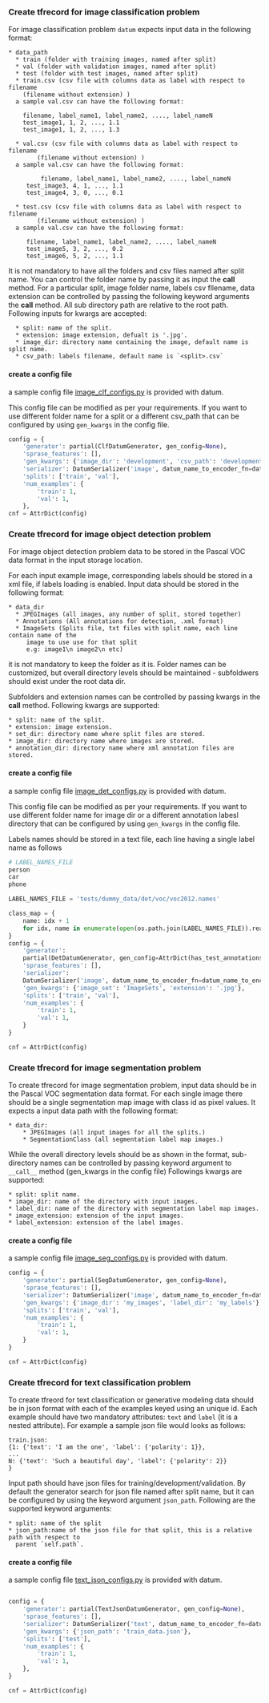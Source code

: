### Create tfrecord for image classification problem

For image classification problem `datum` expects input data in the following format:

    * data_path
      * train (folder with training images, named after split)
      * val (folder with validation images, named after split)
      * test (folder with test images, named after split)
      * train.csv (csv file with columns data as label with respect to filename
        (filename without extension) )
	  a sample val.csv can have the following format:
				
	    filename, label_name1, label_name2, ...., label_nameN
	    test_image1, 1, 2, ..., 1.1
	    test_image1, 1, 2, ..., 1.3
				
      * val.csv (csv file with columns data as label with respect to filename
            (filename without extension) )
	  a sample val.csv can have the following format:
	
             filename, label_name1, label_name2, ...., label_nameN
	     test_image3, 4, 1, ..., 1.1
	     test_image4, 3, 0, ..., 0.1
			
      * test.csv (csv file with columns data as label with respect to filename
            (filename without extension) )	  
	  a sample val.csv can have the following format:
	
	     filename, label_name1, label_name2, ...., label_nameN
	     test_image5, 3, 2, ..., 0.2
	     test_image6, 5, 2, ..., 1.1

  It is not mandatory to have all the folders and csv files named after split name. You can control
  the folder name by passing it as input the __call__ method.
  For a particular split, image folder name, labels csv fllename, data extension can be
  controlled by passing the following keyword arguments the __call__ method.
  All sub directory path are relative to the root path.
    Following inputs for kwargs are accepted:
		
      * split: name of the split.
      * extension: image extension, defualt is '.jpg'.
      * image_dir: directory name containing the image, default name is split name.
      * csv_path: labels filename, default name is `<split>.csv`

#### create a config file 
a sample config file [image_clf_configs.py](https://github.com/n3011/datum/blob/master/configs/image_clf_configs.py) is
provided with datum.

This config file can be modified as per your requirements. If you want to use different folder name for a split or a
different csv_path that can be configured by using `gen_kwargs` in the config file.

```Python
config = {
    'generator': partial(ClfDatumGenerator, gen_config=None),
    'sprase_features': [],
    'gen_kwargs': {'image_dir': 'development', 'csv_path': 'development_labels.csv'},
    'serializer': DatumSerializer('image', datum_name_to_encoder_fn=datum_name_to_encoder),
    'splits': ['train', 'val'],
    'num_examples': {
        'train': 1,
        'val': 1,
    },
cnf = AttrDict(config)

```

### Create tfrecord for image object detection problem

For image object detection problem data to be stored in the Pascal VOC data format in the
  input storage location.

  For each input example image, corresponding labels should be stored in a xml file, if
  labels loading is enabled.
  Input data should be stored in the following format:
	
    * data_dir
      * JPEGImages (all images, any number of split, stored together)
      * Annotations (All annotations for detection, .xml format)
      * ImageSets (Splits file, txt files with split name, each line contain name of the
         image to use use for that split
         e.g: image1\n image2\n etc)
  it is not mandatory to keep the folder as it is. Folder names can be customized, but overall
  directory levels should be maintained - subfoldwers should exist under the root data dir.

  Subfolders and extension names can be controlled by passing kwargs in the __call__ method.
  Following kwargs are supported:
  
    * split: name of the split.
    * extension: image extension.
    * set_dir: directory name where split files are stored.
    * image_dir: directory name where images are stored.
    * annotation_dir: directory name where xml annotation files are stored.

#### create a config file 
a sample config file [image_det_configs.py](https://github.com/n3011/datum/blob/master/configs/image_det_configs.py) is
provided with datum.

This config file can be modified as per your requirements. If you want to use different folder name for image dir or a
different annotation labesl directory that can be configured by using `gen_kwargs` in the config file.

Labels names should be stored in a text file, each line having a single label name as follows
```Python
# LABEL_NAMES_FILE
person
car
phone
```

```Python
LABEL_NAMES_FILE = 'tests/dummy_data/det/voc/voc2012.names'

class_map = {
    name: idx + 1
    for idx, name in enumerate(open(os.path.join(LABEL_NAMES_FILE)).read().splitlines())
}
config = {
    'generator':
    partial(DetDatumGenerator, gen_config=AttrDict(has_test_annotations=True, class_map=class_map)),
    'sprase_features': [],
    'serializer':
    DatumSerializer('image', datum_name_to_encoder_fn=datum_name_to_encoder),
    'gen_kwargs': {'image_set': 'ImageSets', 'extension': '.jpg'},
    'splits': ['train', 'val'],
    'num_examples': {
        'train': 1,
        'val': 1,
    }
}

cnf = AttrDict(config)
```

### Create tfrecord for image segmentation problem

To create tfrecord for image segmentation problem,  input data should be in the Pascal VOC segmentation data format.
For each single image there should be a single segmentation map image with class id as pixel values.
  It expects a input data path with the following format:
	
    * data_dir:
        * JPEGImages (all input images for all the splits.)
        * SegmentationClass (all segmentation label map images.)
  While the overall directory levels should be as shown in the format, sub-directory names can
  be controlled by passing keyword argument to `__call__` method (gen_kwargs in the config file)
  Followings kwargs are supported:
	
    * split: split name.
    * image_dir: name of the directory with input images.
    * label_dir: name of the directory with segmentation label map images.
    * image_extension: extension of the input images.
    * label_extension: extension of the label images.

#### create a config file 
a sample config file [image_seg_configs.py](https://github.com/n3011/datum/blob/master/configs/image_seg_configs.py) is
provided with datum.

```Python
config = {
    'generator': partial(SegDatumGenerator, gen_config=None),
    'sprase_features': [],
    'serializer': DatumSerializer('image', datum_name_to_encoder_fn=datum_name_to_encoder),
    'gen_kwargs': {'image_dir': 'my_images', 'label_dir': 'my_labels'},
    'splits': ['train', 'val'],
    'num_examples': {
        'train': 1,
        'val': 1,
    }
}

cnf = AttrDict(config)
```

### Create tfrecord for text classification problem
To create tfreord for text classification or generative modeling data should be in json
  format with each of the examples keyed using an unique id. Each example should have two
  mandatory attributes: `text` and `label` (it is a nested attribute).
  For example a sample json file would looks as follows:
	
    train.json:
    {1: {'text': 'I am the one', 'label': {'polarity': 1}},
    ...
    N: {'text': 'Such a beautiful day', 'label': {'polarity': 2}}
    }

  Input path should have json files for training/development/validation.
  By default the generator search for json file named after split name, but it can be configured
  by using the keyword argument `json_path`.
  Following are the supported keyword arguments:
	
    * split: name of the split
    * json_path:name of the json file for that split, this is a relative path with respect to
      parent `self.path`.

#### create a config file 
a sample config file [text_json_configs.py](https://github.com/n3011/datum/blob/master/configs/text_json_configs.py) is
provided with datum.

```Python

config = {
    'generator': partial(TextJsonDatumGenerator, gen_config=None),
    'sprase_features': [],
    'serializer': DatumSerializer('text', datum_name_to_encoder_fn=datum_name_to_encoder),
    'gen_kwargs': {'json_path': 'train_data.json'},
    'splits': ['test'],
    'num_examples': {
        'train': 1,
        'val': 1,
    },
}

cnf = AttrDict(config)
```
